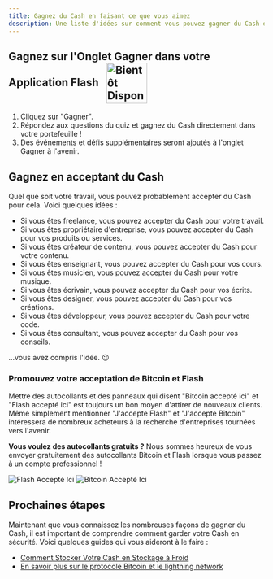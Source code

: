 ```yaml
---
title: Gagnez du Cash en faisant ce que vous aimez
description: Une liste d'idées sur comment vous pouvez gagner du Cash en utilisant l'application Flash.
---
```


## Gagnez sur l'Onglet Gagner dans votre Application Flash <img src="https://png.pngtree.com/png-clipart/20221211/ourmid/pngtree-coming-soon-banner-png-image_6519489.png" alt="Bientôt Disponible" style="height: 80px; display: inline-block; vertical-align: middle; margin-left: 10px;">

1. Cliquez sur "Gagner".
1. Répondez aux questions du quiz et gagnez du Cash directement dans votre portefeuille !
1. Des événements et défis supplémentaires seront ajoutés à l'onglet Gagner à l'avenir.

## Gagnez en acceptant du Cash

Quel que soit votre travail, vous pouvez probablement accepter du Cash pour cela. Voici quelques idées :

- Si vous êtes freelance, vous pouvez accepter du Cash pour votre travail.
- Si vous êtes propriétaire d'entreprise, vous pouvez accepter du Cash pour vos produits ou services.
- Si vous êtes créateur de contenu, vous pouvez accepter du Cash pour votre contenu.
- Si vous êtes enseignant, vous pouvez accepter du Cash pour vos cours.
- Si vous êtes musicien, vous pouvez accepter du Cash pour votre musique.
- Si vous êtes écrivain, vous pouvez accepter du Cash pour vos écrits.
- Si vous êtes designer, vous pouvez accepter du Cash pour vos créations.
- Si vous êtes développeur, vous pouvez accepter du Cash pour votre code.
- Si vous êtes consultant, vous pouvez accepter du Cash pour vos conseils.

...vous avez compris l'idée. 😉

### Promouvez votre acceptation de Bitcoin et Flash

Mettre des autocollants et des panneaux qui disent "Bitcoin accepté ici" et "Flash accepté ici" est toujours un bon moyen d'attirer de nouveaux clients. Même simplement mentionner "J'accepte Flash" et "J'accepte Bitcoin" intéressera de nombreux acheteurs à la recherche d'entreprises tournées vers l'avenir.

**Vous voulez des autocollants gratuits ?** Nous sommes heureux de vous envoyer gratuitement des autocollants Bitcoin et Flash lorsque vous passez à un compte professionnel !

![Flash Accepté Ici](/images/badges/png/Flash-Accepted-Here.png)
![Bitcoin Accepté Ici](/images/badges/png/Bitcoin-Accepted-Here.png)

## Prochaines étapes

Maintenant que vous connaissez les nombreuses façons de gagner du Cash, il est important de comprendre comment garder votre Cash en sécurité. Voici quelques guides qui vous aideront à le faire :

- [Comment Stocker Votre Cash en Stockage à Froid](/fr/guides/sweep-to-cold-storage)
- [En savoir plus sur le protocole Bitcoin et le lightning network](/fr/the-protocol)